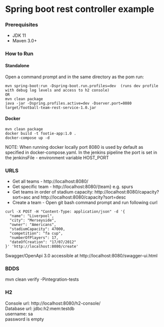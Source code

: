 # Spring boot rest controller example

### Prerequisites

* JDK 11
* Maven 3.0+

### How to Run

#### Standalone
Open a command prompt and in the same directory as the pom run:
```
mvn spring-boot:run -Dspring-boot.run.profiles=dev  (runs dev profile with debug log levels and access to h2 console)
OR
mvn clean package 
java -jar -Dspring.profiles.active=dev -Dserver.port=8080 target/football-team-rest-service-1.0.jar
```

#### Docker
```
mvn clean package
docker build -t footie-app:1.0 .
docker-compose up -d
```

NOTE: When running docker locally port 8080 is used by default as specified in docker-compose.yaml.  In the jenkins pipeline the port is set in the jenkinsFile - environment variable HOST_PORT

### URLS

* Get all teams - http://localhost:8080/
* Get specific team - http://localhost:8080/{team} e.g. spurs
* Get teams in order of stadium capacity: http://localhost:8080/capacity?sort=asc and http://localhost:8080/capacity?sort=desc
* Create a team - Open git bash command prompt and run following curl
```
curl -X POST -H "Content-Type: application/json" -d '{
  "name": "Liverpool",
  "city": "Merseyside",
  "owner": "Americans",
  "stadiumCapacity": 47000,
  "competition": "fa cup",
  "numberOfPlayers": 17,
  "dateOfCreation": "17/07/2012"
}' 'http://localhost:8080/create'
```

Swagger/OpenApi 3.0 accessible at http://localhost:8080/swagger-ui.html

### BDDS

mvn clean verify -Pintegration-tests

### H2
Console url: http://localhost:8080/h2-console/  
Database url: jdbc:h2:mem:testdb  
username: sa  
password is empty  
